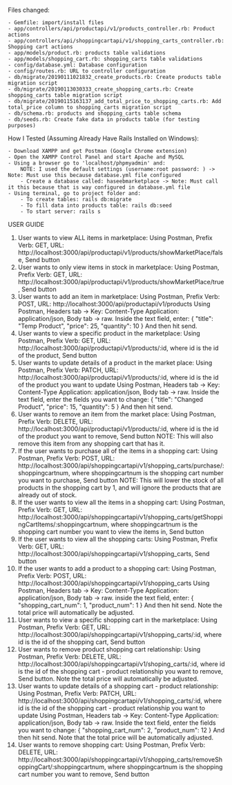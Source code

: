 Files changed:

    - Gemfile: import/install files
    - app/controllers/api/productapi/v1/products_controller.rb: Product actions
    - app/controllers/api/shoppingcartapi/v1/shopping_carts_controller.rb: Shopping cart actions
    - app/models/product.rb: products table validations
    - app/models/shopping_cart.rb: shopping_carts table validations
    - config/database.yml: Database configuration
    - config/routes.rb: URL to controller configuration
    - db/migrate/20190111021832_create_products.rb: Create products table migration script
    - db/migrate/20190113030333_create_shopping_carts.rb: Create shopping_carts table migration script
    - db/migrate/20190115163137_add_total_price_to_shopping_carts.rb: Add total_price column to shopping_carts migration script
    - db/schema.rb: products and shopping_carts table schema
    - db/seeds.rb: Create fake data in products table (for testing purposes)

How I Tested (Assuming Already Have Rails Installed on Windows):

    - Download XAMPP and get Postman (Google Chrome extension)
    - Open the XAMPP Control Panel and start Apache and MySQL
    - Using a browser go to 'localhost/phpmyadmin' and:
        NOTE: I used the default settings (username:root password: ) -> Note: Must use this because database.yml file configured
        - Create a database called: haseebmarketplace -> Note: Must call it this because that is way configured in database.yml file
    - Using terminal, go to project folder and:
        - To create tables: rails db:migrate
        - To fill data into products table: rails db:seed
        - To start server: rails s

USER GUIDE
1.	 User wants to view ALL items in marketplace:
Using Postman, Prefix Verb: GET, URL: http://localhost:3000/api/productapi/v1/products/showMarketPlace/false, Send button
2.	 User wants to only view items in stock in marketplace:
Using Postman, Prefix Verb: GET, URL: http://localhost:3000/api/productapi/v1/products/showMarketPlace/true, Send button
3.	 User wants to add an item in marketplace:
     	Using Postman, Prefix Verb: POST, URL: http://localhost:3000/api/productapi/v1/products
Using Postman, Headers tab -> Key: Content-Type Application: application/json, Body tab ->    raw. Inside the text field, enter:
    	 {
        		 "title": "Temp Product",
        		 "price": 25,
         		"quantity": 10
    	 }
     	 And then hit send.
4.	 User wants to view a specific product in the marketplace:
Using Postman, Prefix Verb: GET, URL: http://localhost:3000/api/productapi/v1/products/:id, where id is the id of the product, Send button
5.	 User wants to update details of a product in the market place:
Using Postman, Prefix Verb: PATCH, URL: http://localhost:3000/api/productapi/v1/products/:id, where id is the id of the product you want to update
Using Postman, Headers tab -> Key: Content-Type Application: application/json, Body tab -> raw. Inside the text field, enter the fields you want to change:
{
        		 "title": "Changed Product",
      		 "price": 15,
      		 "quantity": 5
    	  }
     	 And then hit send.
6.	 User wants to remove an item from the market place:
Using Postman, Prefix Verb: DELETE, URL: http://localhost:3000/api/productapi/v1/products/:id, where id is the id of the product you want to remove, Send button
     	 NOTE: This will also remove this item from any shopping cart that has it. 
7.	If the user wants to purchase all of the items in a shopping cart:
Using Postman, Prefix Verb: POST, URL: http://localhost:3000/api/shoppingcartapi/v1/shopping_carts/purchase/:shoppingcartnum, where shoppingcartnum is the shopping cart number you want to purchase, Send button
NOTE: This will lower the stock of all products in the shopping cart by 1, and will ignore the products that are already out of stock.
8.	If the user wants to view all the items in a shopping cart:
Using Postman, Prefix Verb: GET, URL: http://localhost:3000/api/shoppingcartapi/v1/shopping_carts/getShoppingCartItems/:shoppingcartnum, where shoppingcartnum is the shopping cart number you want to view the items in, Send button
9.	If the user wants to view all the shopping carts:
Using Postman, Prefix Verb: GET, URL: http://localhost:3000/api/shoppingcartapi/v1/shopping_carts, Send button
10.	 If the user wants to add a product to a shopping cart:
Using Postman, Prefix Verb: POST, URL: http://localhost:3000/api/shoppingcartapi/v1/shopping_carts
Using Postman, Headers tab -> Key: Content-Type Application: application/json, Body tab -> raw. inside the text field, enter:
  	 {
      		 "shopping_cart_num": 1,
  	       	"product_num": 1
     	 }
     	 And then hit send. Note the total price will automatically be adjusted.
11.	User wants to view a specific shopping cart in the marketplace:
Using Postman, Prefix Verb: GET, URL: http://localhost:3000/api/shoppingcartapi/v1/shopping_carts/:id, where id is the id of the shopping cart, Send button
12.	 User wants to remove product shopping cart relationship:
Using Postman, Prefix Verb: DELETE, URL: http://localhost:3000/api/shoppingcartapi/v1/shoping_carts/:id, where id is the id of the shopping cart - product relationship you want to remove, Send button. Note the total price will automatically be adjusted.
13.	  User wants to update details of a shopping cart - product relationship:
Using Postman, Prefix Verb: PATCH, URL: http://localhost:3000/api/shoppingcartapi/v1/shopping_carts/:id, where id is the id of the shopping cart - product relationship you want to update
Using Postman, Headers tab -> Key: Content-Type Application: application/json, Body tab -> raw. Inside the text field,  enter the fields you want to change:
     	  {
      		 "shopping_cart_num": 2,
        		 "product_num": 12
   	   }
      	   And then hit send. Note that the total price will be automatically adjusted.
14.	 User wants to remove shopping cart:
Using Postman, Prefix Verb: DELETE, URL: http://localhost:3000/api/shoppingcartapi/v1/shopping_carts/removeShoppingCart/:shoppingcartnum, where shoppingcartnum is the shopping cart number you want to remove, Send button
